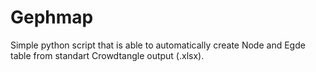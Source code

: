 # Gephmap
Simple python script that is able to automatically create Node and Egde table from standart Crowdtangle output (.xlsx).
